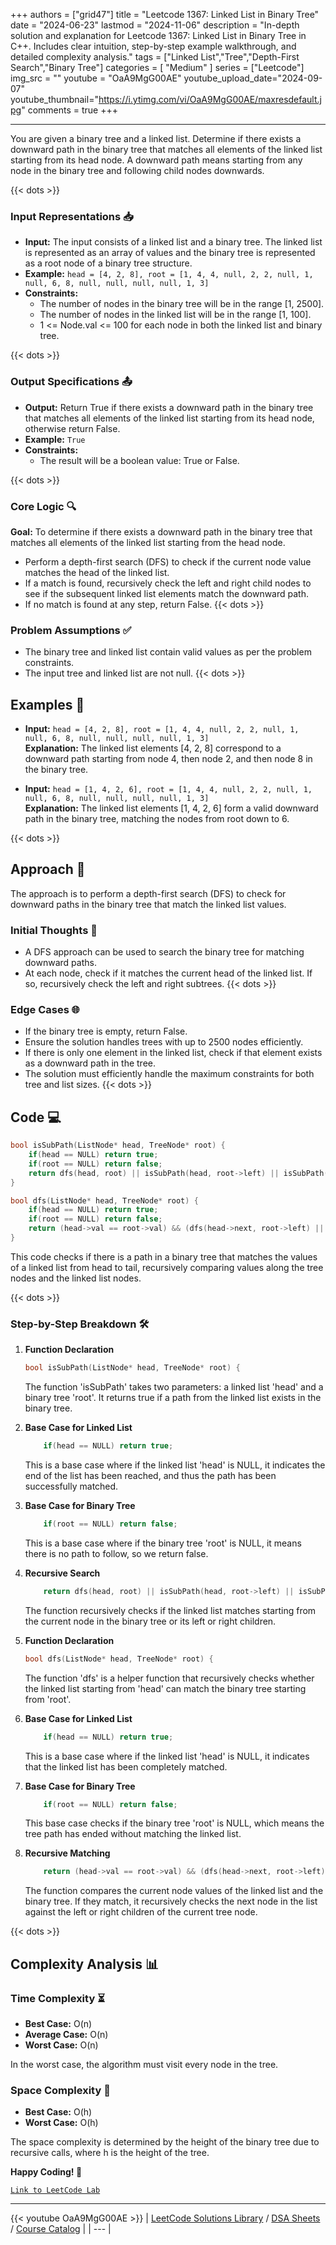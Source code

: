 
+++
authors = ["grid47"]
title = "Leetcode 1367: Linked List in Binary Tree"
date = "2024-06-23"
lastmod = "2024-11-06"
description = "In-depth solution and explanation for Leetcode 1367: Linked List in Binary Tree in C++. Includes clear intuition, step-by-step example walkthrough, and detailed complexity analysis."
tags = ["Linked List","Tree","Depth-First Search","Binary Tree"]
categories = [
    "Medium"
]
series = ["Leetcode"]
img_src = ""
youtube = "OaA9MgG00AE"
youtube_upload_date="2024-09-07"
youtube_thumbnail="https://i.ytimg.com/vi/OaA9MgG00AE/maxresdefault.jpg"
comments = true
+++



---
You are given a binary tree and a linked list. Determine if there exists a downward path in the binary tree that matches all elements of the linked list starting from its head node. A downward path means starting from any node in the binary tree and following child nodes downwards.
<!--more-->
{{< dots >}}
### Input Representations 📥
- **Input:** The input consists of a linked list and a binary tree. The linked list is represented as an array of values and the binary tree is represented as a root node of a binary tree structure.
- **Example:** `head = [4, 2, 8], root = [1, 4, 4, null, 2, 2, null, 1, null, 6, 8, null, null, null, null, 1, 3]`
- **Constraints:**
	- The number of nodes in the binary tree will be in the range [1, 2500].
	- The number of nodes in the linked list will be in the range [1, 100].
	- 1 <= Node.val <= 100 for each node in both the linked list and binary tree.

{{< dots >}}
### Output Specifications 📤
- **Output:** Return True if there exists a downward path in the binary tree that matches all elements of the linked list starting from its head node, otherwise return False.
- **Example:** `True`
- **Constraints:**
	- The result will be a boolean value: True or False.

{{< dots >}}
### Core Logic 🔍
**Goal:** To determine if there exists a downward path in the binary tree that matches all elements of the linked list starting from the head node.

- Perform a depth-first search (DFS) to check if the current node value matches the head of the linked list.
- If a match is found, recursively check the left and right child nodes to see if the subsequent linked list elements match the downward path.
- If no match is found at any step, return False.
{{< dots >}}
### Problem Assumptions ✅
- The binary tree and linked list contain valid values as per the problem constraints.
- The input tree and linked list are not null.
{{< dots >}}
## Examples 🧩
- **Input:** `head = [4, 2, 8], root = [1, 4, 4, null, 2, 2, null, 1, null, 6, 8, null, null, null, null, 1, 3]`  \
  **Explanation:** The linked list elements [4, 2, 8] correspond to a downward path starting from node 4, then node 2, and then node 8 in the binary tree.

- **Input:** `head = [1, 4, 2, 6], root = [1, 4, 4, null, 2, 2, null, 1, null, 6, 8, null, null, null, null, 1, 3]`  \
  **Explanation:** The linked list elements [1, 4, 2, 6] form a valid downward path in the binary tree, matching the nodes from root down to 6.

{{< dots >}}
## Approach 🚀
The approach is to perform a depth-first search (DFS) to check for downward paths in the binary tree that match the linked list values.

### Initial Thoughts 💭
- A DFS approach can be used to search the binary tree for matching downward paths.
- At each node, check if it matches the current head of the linked list. If so, recursively check the left and right subtrees.
{{< dots >}}
### Edge Cases 🌐
- If the binary tree is empty, return False.
- Ensure the solution handles trees with up to 2500 nodes efficiently.
- If there is only one element in the linked list, check if that element exists as a downward path in the tree.
- The solution must efficiently handle the maximum constraints for both tree and list sizes.
{{< dots >}}
## Code 💻
```cpp
bool isSubPath(ListNode* head, TreeNode* root) {
    if(head == NULL) return true;
    if(root == NULL) return false;
    return dfs(head, root) || isSubPath(head, root->left) || isSubPath(head, root->right);
}

bool dfs(ListNode* head, TreeNode* root) {
    if(head == NULL) return true;
    if(root == NULL) return false;
    return (head->val == root->val) && (dfs(head->next, root->left) || dfs(head->next, root->right));
}
```

This code checks if there is a path in a binary tree that matches the values of a linked list from head to tail, recursively comparing values along the tree nodes and the linked list nodes.

{{< dots >}}
### Step-by-Step Breakdown 🛠️
1. **Function Declaration**
	```cpp
	bool isSubPath(ListNode* head, TreeNode* root) {
	```
	The function 'isSubPath' takes two parameters: a linked list 'head' and a binary tree 'root'. It returns true if a path from the linked list exists in the binary tree.

2. **Base Case for Linked List**
	```cpp
	    if(head == NULL) return true;
	```
	This is a base case where if the linked list 'head' is NULL, it indicates the end of the list has been reached, and thus the path has been successfully matched.

3. **Base Case for Binary Tree**
	```cpp
	    if(root == NULL) return false;
	```
	This is a base case where if the binary tree 'root' is NULL, it means there is no path to follow, so we return false.

4. **Recursive Search**
	```cpp
	    return dfs(head, root) || isSubPath(head, root->left) || isSubPath(head, root->right);
	```
	The function recursively checks if the linked list matches starting from the current node in the binary tree or its left or right children.

5. **Function Declaration**
	```cpp
	bool dfs(ListNode* head, TreeNode* root) {
	```
	The function 'dfs' is a helper function that recursively checks whether the linked list starting from 'head' can match the binary tree starting from 'root'.

6. **Base Case for Linked List**
	```cpp
	    if(head == NULL) return true;
	```
	This is a base case where if the linked list 'head' is NULL, it indicates that the linked list has been completely matched.

7. **Base Case for Binary Tree**
	```cpp
	    if(root == NULL) return false;
	```
	This base case checks if the binary tree 'root' is NULL, which means the tree path has ended without matching the linked list.

8. **Recursive Matching**
	```cpp
	    return (head->val == root->val) && (dfs(head->next, root->left) || dfs(head->next, root->right));
	```
	The function compares the current node values of the linked list and the binary tree. If they match, it recursively checks the next node in the list against the left or right children of the current tree node.

{{< dots >}}
## Complexity Analysis 📊
### Time Complexity ⏳
- **Best Case:** O(n)
- **Average Case:** O(n)
- **Worst Case:** O(n)

In the worst case, the algorithm must visit every node in the tree.

### Space Complexity 💾
- **Best Case:** O(h)
- **Worst Case:** O(h)

The space complexity is determined by the height of the binary tree due to recursive calls, where h is the height of the tree.

**Happy Coding! 🎉**


[`Link to LeetCode Lab`](https://leetcode.com/problems/linked-list-in-binary-tree/description/)

---
{{< youtube OaA9MgG00AE >}}
| [LeetCode Solutions Library](https://grid47.xyz/leetcode/) / [DSA Sheets](https://grid47.xyz/sheets/) / [Course Catalog](https://grid47.xyz/courses/) |
| --- |
